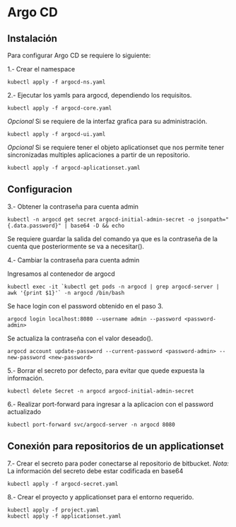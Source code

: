# Argo CD

## Instalación

Para configurar Argo CD se requiere lo siguiente:

1.- Crear el namespace

```
kubectl apply -f argocd-ns.yaml
```

2.- Ejecutar los yamls para argocd, dependiendo los requisitos.

```
kubectl apply -f argocd-core.yaml
```

*Opcional* Si se requiere de la interfaz grafica para su administración.

```
kubectl apply -f argocd-ui.yaml
```
*Opcional* Si se requiere tener el objeto aplicationset que nos permite tener sincronizadas multiples aplicaciones a partir de un repositorio.

```
kubectl apply -f argocd-aplicationset.yaml
```

## Configuracion

3.- Obtener la contraseña para cuenta admin

```
kubectl -n argocd get secret argocd-initial-admin-secret -o jsonpath="{.data.password}" | base64 -D && echo
```

Se requiere guardar la salida del comando ya que es la contraseña de la cuenta que posteriormente se va a necesitar(<password-admin>).

4.- Cambiar la contraseña para cuenta admin

Ingresamos al contenedor de argocd

```
kubectl exec -it `kubectl get pods -n argocd | grep argocd-server | awk '{print $1}'` -n argocd /bin/bash
```

Se hace login con el password obtenido en el paso 3.

```
argocd login localhost:8080 --username admin --password <password-admin>
```

Se actualiza la contraseña con el valor deseado(<new-password>).

```
argocd account update-password --current-password <password-admin> --new-password <new-password>
```

5.- Borrar el secreto por defecto, para evitar que quede expuesta la información.

```
kubectl delete Secret -n argocd argocd-initial-admin-secret 
```

6.- Realizar port-forward para ingresar a la aplicacion con el password actualizado

```
kubectl port-forward svc/argocd-server -n argocd 8080
```

## Conexión para repositorios de un applicationset

7.- Crear el secreto para poder conectarse al repositorio de bitbucket. 
*Nota:* La información del secreto debe estar codificada en base64

```
kubectl apply -f argocd-secret.yaml
```

8.- Crear el proyecto y applicationset para el entorno requerido.

```
kubectl apply -f project.yaml
kubectl apply -f applicationset.yaml
```